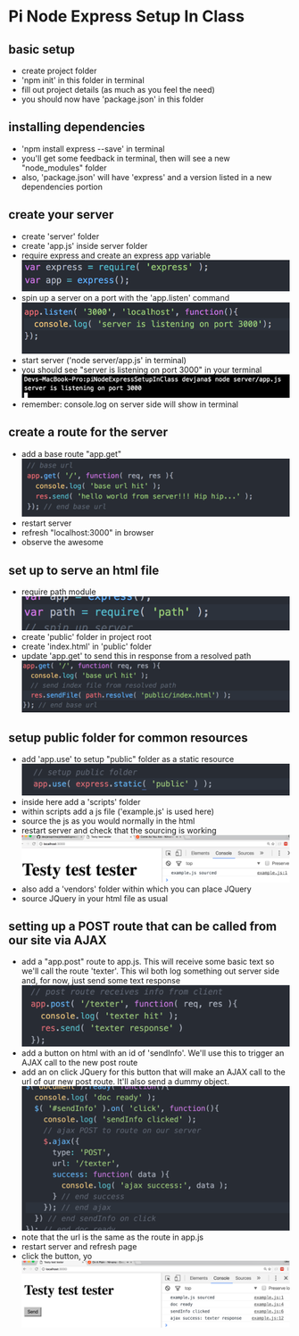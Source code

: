 Pi Node Express Setup In Class
==============================

basic setup
-----------
* create project folder
* 'npm init' in this folder in terminal
* fill out project details (as much as you feel the need)
* you should now have 'package.json' in this folder


installing dependencies
-----------------------
* 'npm install express --save' in terminal
* you'll get some feedback in terminal, then will see a new "node_modules" folder
* also, 'package.json' will have 'express' and a version listed in a new dependencies portion


create your server
-------------------
* create 'server' folder
* create 'app.js' inside server folder
* require express and create an express app variable
![alt text](images/server_0.png)
* spin up a server on a port with the 'app.listen' command
![alt text](images/server_1.png)
* start server ('node server/app.js' in terminal)
* you should see "server is listening on port 3000" in your terminal
![alt text](images/server_2.png)
* remember: console.log on server side will show in terminal


create a route for the server
-----------------------------
* add a base route "app.get"
![alt text](images/helloWorldServer.png)
* restart server
* refresh "localhost:3000" in browser
* observe the awesome


set up to serve an html file
----------------------------
* require path module
![alt text](images/requirePath.png)
* create 'public' folder in project root
* create 'index.html' in 'public' folder
* update 'app.get' to send this in response from a resolved path
![alt text](images/pathResolve.png)


setup public folder for common resources
----------------------------------------
* add 'app.use' to setup "public" folder as a static resource
![alt text](images/expressStatic.png)
* inside here add a 'scripts' folder
* within scripts add a js file ('example.js' is used here)
* source the js as you would normally in the html
* restart server and check that the sourcing is working
![alt text](images/staticSourced.png)
* also add a 'vendors' folder within which you can place JQuery
* source JQuery in your html file as usual


setting up a POST route that can be called from our site via AJAX
-----------------------------------------------------------------
* add a "app.post" route to app.js. This will receive some basic text so we'll call the route 'texter'. This wil both log something out server side and, for now, just send some text response
![alt text](images/postRoute.png)
* add a button on html with an id of 'sendInfo'. We'll use this to trigger an AJAX call to the new post route
* add an on click JQuery for this button that will make an AJAX call to the url of our new post route. It'll also send a dummy object.
![alt text](images/ajaxCall.png)
* note that the url is the same as the route in app.js
* restart server and refresh page
* click the button, yo
 ![alt text](images/success.png)
